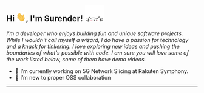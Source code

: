 
<!--
**surender7522/surender7522** is a ✨ _special_ ✨ repository because its `README.md` (this file) appears on your GitHub profile.

Here are some ideas to get you started:

- 🔭 I’m currently working on ...
- 🌱 I’m currently learning ...
- 👯 I’m looking to collaborate on ...
- 🤔 I’m looking for help with ...
- 💬 Ask me about ...
- 📫 How to reach me: ...
- 😄 Pronouns: ...
- ⚡ Fun fact: ...
-->

<h2> Hi <img src="./wave.gif" width="25">, I'm Surender! <img src="./peeky_cat.gif" width="50"></h2>

<p><em>I'm a developer who enjoys building fun and unique software projects. While I wouldn't call myself a wizard, I do have a passion for technology and a knack for tinkering. I love exploring new ideas and pushing the boundaries of what's possible with code. I am sure you will love some of the work listed below, some of them have demo videos.</br>
</em></p>

- 🔭 I’m currently working on 5G Network Slicing at Rakuten Symphony.
- 🌱 I’m new to proper OSS collaboration

---

